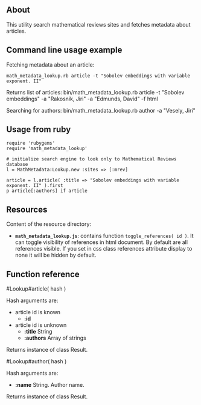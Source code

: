 About
-----

This utility search mathematical reviews sites and fetches metadata about articles.


Command line usage example
--------------------------

Fetching metadata about an article:

    math_metadata_lookup.rb article -t "Sobolev embeddings with variable exponent. II"

Returns list of articles:
    bin/math_metadata_lookup.rb article -t "Sobolev embeddings" -a "Rakosnik, Jiri" -a "Edmunds, David" -f html

Searching for authors:
    bin/math_metadata_lookup.rb author -a "Vesely, Jiri"


Usage from ruby
---------------

    require 'rubygems'
    require 'math_metadata_lookup'

    # initialize search engine to look only to Mathematical Reviews database
    l = MathMetadata:Lookup.new :sites => [:mrev]

    article = l.article( :title => "Sobolev embeddings with variable exponent. II" ).first
    p article[:authors] if article


Resources
---------

Content of the resource directory:

* **``math_metadata_lookup.js``**: contains function ``toggle_references( id )``. It can toggle visibility of references in html document. By default are all references visible. If you set in css class references attribute display to none it will be hidden by default.


Function reference
------------------

#Lookup#article( hash )

Hash arguments are:

* article id is known
  * **:id**
* article id is unknown 
  * **:title** String
  * **:authors** Array of strings

Returns instance of class Result.


#Lookup#author( hash )

Hash arguments are:

* **:name** String. Author name.

Returns instance of class Result.
